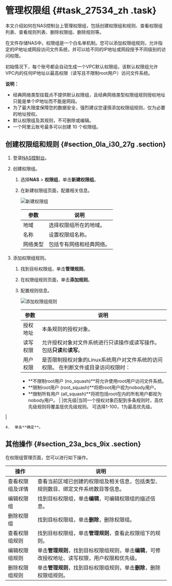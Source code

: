 # 管理权限组 {#task_27534_zh .task}

本文介绍如何在NAS控制台上管理权限组，包括创建权限组和规则、查看权限组列表、查看规则列表、删除权限组、删除规则等。

在文件存储NAS中，权限组是一个白名单机制。您可以添加权限组规则，允许指定的IP地址或网段访问文件系统，并可以给不同的IP地址或网段授予不同级别的访问权限。

初始情况下，每个账号都会自动生成一个VPC默认权限组，该默认权限组允许VPC内的任何IP地址以最高权限（读写且不限制root用户）访问文件系统。

**说明：** 

-   经典网络类型挂载点不提供默认权限组，且经典网络类型权限组规则授权地址只能是单个IP地址而不能是网段。
-   为了最大限度保障您的数据安全，强烈建议您谨慎添加权限组规则，仅为必要的地址授权。
-   默认权限组及其规则，不可删除或编辑。
-   一个阿里云账号最多可以创建 10 个权限组。

## 创建权限组和规则 {#section_0la_i30_27g .section}

1.  登录[NAS控制台](https://nas.console.aliyun.com/)。
2.  创建权限组。 
    1.  选择**NAS** \> **权限组**，单击**新建权限组**。 
    2.  在新建权限组页面，配置相关信息。 

        ![新建权限组](http://static-aliyun-doc.oss-cn-hangzhou.aliyuncs.com/assets/img/630045/156576579050612_zh-CN.png)

        |参数|说明|
        |--|--|
        |地域|选择权限组所在的地域。|
        |名称|设置权限组名称。|
        |网络类型|包括专有网络和经典网络。|

3.  添加权限组规则。 
    1.  找到目标权限组，单击**管理规则**。
    2.  在权限组规则页面，单击**添加规则**。
    3.  配置规则信息。 

        ![添加权限组规则](http://static-aliyun-doc.oss-cn-hangzhou.aliyuncs.com/assets/img/602012/156576579149744_zh-CN.png)

        |参数|说明|
        |--|--|
        |授权地址|本条规则的授权对象。|
        |读写权限|允许授权对象对文件系统进行只读操作或读写操作。包括**只读**和**读写**。|
        |用户权限|是否限制授权对象的Linux系统用户对文件系统的访问权限。 在判断文件或目录访问权限时：

        -   **不限制root用户 \(no\_squash\)**将允许使用root用户访问文件系统。
        -   **限制root用户 \(root\_squash\)**将把root用户视为nobody用户。
        -   **限制所有用户 \(all\_squash\)**将把包括root在内的所有用户都视为nobody用户。
 |
        |优先级|当同一个授权对象匹配到多条规则时，高优先级规则将覆盖低优先级规则。 可选择1-100，1为最高优先级。

 |

    4.  单击**确定**。

## 其他操作 {#section_23a_bcs_9ix .section}

在权限组管理页面，您可以进行如下操作。

|操作|说明|
|--|--|
|查看权限组及详情|查看当前区域已创建的权限组及相关信息，包括类型、规则数目、绑定文件系统数目等信息。|
|编辑权限组|找到目标权限组，单击**编辑**，可编辑权限组的描述信息。|
|删除权限组|找到目标权限组，单击**删除**，删除权限组。|
|查看权限组规则|找到目标权限组，单击**管理规则**，查看此权限组下的规则。|
|编辑权限组规则|单击**管理规则**，找到目标权限组规则，单击**编辑**，可修改授权地址、读写权限，用户权限和优先级。|
|删除权限组规则|单击**管理规则**，找到目标权限组规则，单击**删除**，删除权限组规则。|

